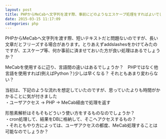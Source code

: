 ```yaml
---
layout: post
title: PHPからMeCabへ文字列を渡す際、事前にどのようなエスケープ処理をすればよいでしょうか？
date: 2015-03-15 11:17:09
categories: php
---
```

<p>PHPからMeCabへ文字列を渡す際、短いテキストだと問題ないのですが、長い文章だとフリーズする場合があります。とりあえずaddslashesをかけてみたのですが、エスケープ等、何か事前に済ませておいた方が良い処理はあるでしょうか？</p>

<p>MeCabを使用するに辺り、言語間の違いはあるでしょうか？　PHPではなく他言語を使用すれば(例えばPython？)少しは早くなる？ それともあまり変わらない？</p>

<p>当初は、下記のような流れを想定していたのですが、思っていたよりも時間がかかることに気が付きました<br>
・ユーザアクセス → PHP → MeCab経由で処理を返す</p>

<p>形態素解析はそもそもどういう使い方をするものなのでしょうか？<br>
・cron処理して、結果をDBに格納して、そこへアクセスするもの？<br>
・それともやり方によっては、ユーザアクセスの都度、MeCab処理することは可能なのでしょうか？</p>
